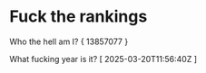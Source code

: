 # Fuck the rankings

Who the hell am I?
{ 13857077 }

What fucking year is it?
[ 2025-03-20T11:56:40Z ]
